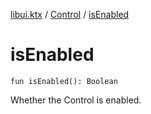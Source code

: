[libui.ktx](../README.md) / [Control](README.md) / [isEnabled](is-enabled.md)

# isEnabled

`fun isEnabled(): Boolean`

Whether the Control is enabled.
